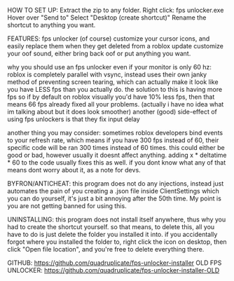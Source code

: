HOW TO SET UP:
Extract the zip to any folder.
Right click: fps unlocker.exe
Hover over "Send to"
Select "Desktop (create shortcut)"
Rename the shortcut to anything you want.

FEATURES:
fps unlocker (of course)
customize your cursor icons, and easily replace them when they get deleted from a roblox update
customize your oof sound, either bring back oof or put anything you want.

why you should use an fps unlocker even if your monitor is only 60 hz:
roblox is completely parallel with vsync, instead uses their own janky method of preventing screen tearing,
which can actually make it look like you have LESS fps than you actually do.
the solution to this is having more fps so if by default on roblox visually you'd have 10% less fps, then that
means 66 fps already fixed all your problems. (actually i have no idea what im talking about but it does look smoother)
another (good) side-effect of using fps unlockers is that they fix input delay

another thing you may consider:
sometimes roblox developers bind events to your refresh rate, which means if you have 300 fps instead of 60,
their specific code will be ran 300 times instead of 60 times. this could either be good or bad, however usually
it doesnt affect anything. adding x * deltatime * 60 to the code usually fixes this as well.
if you dont know what any of that means dont worry about it, as a note for devs.

BYFRON/ANTICHEAT:
this program does not do any injections, instead just automates the pain of you creating a .json file inside
ClientSettings which you can do yourself, it's just a bit annoying after the 50th time.
My point is you are not getting banned for using this.

UNINSTALLING:
this program does not install itself anywhere, thus why you had to create the shortcut yourself.
so that means, to delete this, all you have to do is just delete the folder you installed it into.
if you accidentally forgot where you installed the folder to, right click the icon on desktop, then click
"Open file location", and you're free to delete everything there.

GITHUB:
https://github.com/quadruplicate/fps-unlocker-installer
OLD FPS UNLOCKER:
https://github.com/quadruplicate/fps-unlocker-installer-OLD

